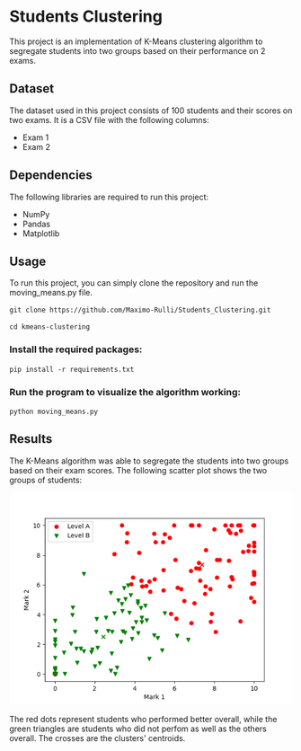 # Students Clustering
This project is an implementation of K-Means clustering algorithm to segregate students into two groups based on their performance on 2 exams.

## Dataset
The dataset used in this project consists of 100 students and their scores on two exams. It is a CSV file with the following columns:
* Exam 1 
* Exam 2 

## Dependencies
The following libraries are required to run this project:
* NumPy
* Pandas
* Matplotlib


## Usage
To run this project, you can simply clone the repository and run the moving_means.py file.

```
git clone https://github.com/Maximo-Rulli/Students_Clustering.git
```

```
cd kmeans-clustering
```

### Install the required packages:
```
pip install -r requirements.txt
```

### Run the program to visualize the algorithm working:

```
python moving_means.py
```

## Results
The K-Means algorithm was able to segregate the students into two groups based on their exam scores. The following scatter plot shows the two groups of students:

![Scatterplot of students' exams scores](students.png)

The red dots represent students who performed better overall, while the green triangles are students who did not perfom as well as the others overall. The crosses are the clusters' centroids.
